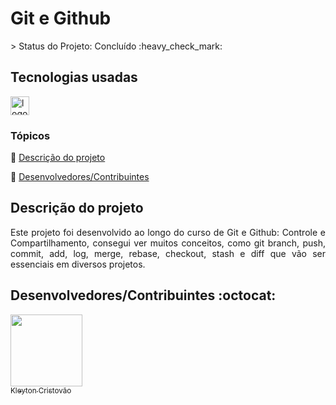 <h1>Git e Github</h1>
> Status do Projeto: Concluído :heavy_check_mark:

## Tecnologias usadas

<div>
  <img src="https://img.shields.io/badge/HTML5-E34F26?style=for-the-badge&logo=html5&logoColor=white" height="30" alt="logotipo do HTML"  />
</div>

### Tópicos 

:small_blue_diamond: [Descrição do projeto](#descrição-do-projeto)

:small_blue_diamond: [Desenvolvedores/Contribuintes](#desenvolvedorescontribuintes-octocat)


## Descrição do projeto 

<p align="justify">
  Este projeto foi desenvolvido ao longo do curso de Git e Github: Controle e Compartilhamento, consegui ver muitos conceitos, como git branch, push, commit, add, log, merge, rebase, checkout, stash e diff que vão ser essenciais em diversos projetos.
</p>

## Desenvolvedores/Contribuintes :octocat:

[<img src="https://github.com/kleytoncristovao.png" width=115><br><sub>Kleyton Cristovão</sub>](https://github.com/kleytoncristovao) 
